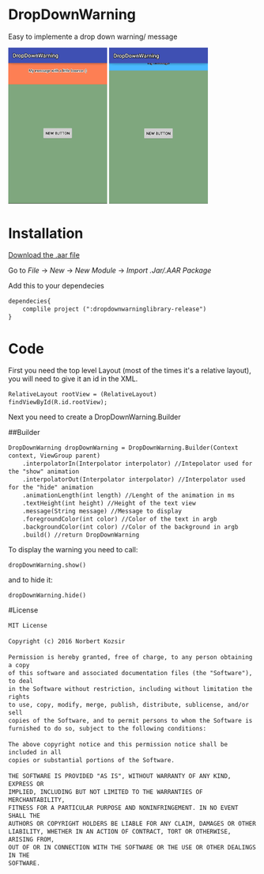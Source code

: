 # DropDownWarning
Easy to implemente a drop down warning/ message

<img src="gif/bounce.gif" width="200">
<img src="gif/standart.gif" width="200">

# Installation

[Download the .aar file](https://github.com/Brudigem/DropDownWarning/raw/master/dropdownwarninglibrary-release.aar)

Go to *File* -> *New* -> *New Module* -> *Import .Jar/.AAR Package*

Add this to your dependecies
```
dependecies{
    complile project (":dropdownwarninglibrary-release")
}

```

# Code


First you need the top level Layout (most of the times it's a relative layout), you will need to give it an id in the XML.

```
RelativeLayout rootView = (RelativeLayout) findViewById(R.id.rootView);
```
Next you need to create a DropDownWarning.Builder

##Builder
```
DropDownWarning dropDownWarning = DropDownWarning.Builder(Context context, ViewGroup parent)
    .interpolatorIn(Interpolator interpolator) //Intepolator used for the "show" animation
    .interpolatorOut(Interpolator interpolator) //Interpolator used for the "hide" animation
    .animationLength(int length) //Lenght of the animation in ms
    .textHeight(int height) //Height of the text view
    .message(String message) //Message to display
    .foregroundColor(int color) //Color of the text in argb
    .backgroundColor(int color) //Color of the background in argb
    .build() //return DropDownWarning
```


To display the warning you need to call:
```
dropDownWarning.show()
```
and to hide it:
```
dropDownWarning.hide()
```

#License
```
MIT License

Copyright (c) 2016 Norbert Kozsir

Permission is hereby granted, free of charge, to any person obtaining a copy
of this software and associated documentation files (the "Software"), to deal
in the Software without restriction, including without limitation the rights
to use, copy, modify, merge, publish, distribute, sublicense, and/or sell
copies of the Software, and to permit persons to whom the Software is
furnished to do so, subject to the following conditions:

The above copyright notice and this permission notice shall be included in all
copies or substantial portions of the Software.

THE SOFTWARE IS PROVIDED "AS IS", WITHOUT WARRANTY OF ANY KIND, EXPRESS OR
IMPLIED, INCLUDING BUT NOT LIMITED TO THE WARRANTIES OF MERCHANTABILITY,
FITNESS FOR A PARTICULAR PURPOSE AND NONINFRINGEMENT. IN NO EVENT SHALL THE
AUTHORS OR COPYRIGHT HOLDERS BE LIABLE FOR ANY CLAIM, DAMAGES OR OTHER
LIABILITY, WHETHER IN AN ACTION OF CONTRACT, TORT OR OTHERWISE, ARISING FROM,
OUT OF OR IN CONNECTION WITH THE SOFTWARE OR THE USE OR OTHER DEALINGS IN THE
SOFTWARE.
```


